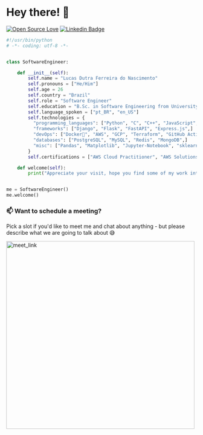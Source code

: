 # Hey there! 👋

[![Open Source Love](https://badges.frapsoft.com/os/v1/open-source.svg?v=102)](https://github.com/ellerbrock/open-source-badge/)
[![Linkedin Badge](https://img.shields.io/badge/-lucasdutraf-blue?style=flat-square&logo=Linkedin&logoColor=white&link=https://www.linkedin.com/in/lucasdutraf/)](https://www.linkedin.com/in/lucasdutraf/)

```python
#!/usr/bin/python
# -*- coding: utf-8 -*-


class SoftwareEngineer:

    def __init__(self):
        self.name = "Lucas Dutra Ferreira do Nascimento"
        self.pronouns = ["He/Him"]
        self.age = 26
        self.country = "Brazil"
        self.role = "Software Engineer"
        self.education = "B.Sc. in Software Engineering from University of Brasilia"
        self.language_spoken = ["pt_BR", "en_US"]
        self.technologies = {
          "programming_languages": ["Python", "C", "C++", "JavaScript", "Golang", "Java",]
          "frameworks": ["Django", "Flask", "FastAPI", "Express.js",]
          "devOps": ["Docker🐳", "AWS", "GCP", "Terraform", "GitHub Actions"]
          "databases": ["PostgreSQL", "MySQL", "Redis", "MongoDB",]
          "misc": ["Pandas", "Matplotlib", "Jupyter-Notebook", "sklearn",]
        }
        self.certifications = ["AWS Cloud Practitioner", "AWS Solutions Architect - Associate",]

    def welcome(self):
        print("Appreciate your visit, hope you find some of my work interesting.")


me = SoftwareEngineer()
me.welcome()
```


### 📫 Want to schedule a meeting?

Pick a slot if you'd like to meet me and chat about anything - but please describe what we are going to talk about 😅

<a href="https://calendly.com/lucasdutraf/30min" target="_blank"><img width="498" alt="meet_link" src="https://user-images.githubusercontent.com/31940073/200473170-568e0479-d5ac-490c-a77e-51bca1ab8a97.png"></a>

